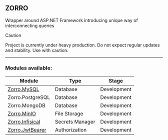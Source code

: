 ## ZORRO

Wrapper around ASP.NET Framework introducing unique way of interconnecting queries

> [!CAUTION]
> Project is currently under heavy production. Do not expect regular updates and stability. Use with caution.

---

### Modules available:

| Module          | Type            | Stage       |
|-----------------|-----------------|-------------|
| [Zorro.MySQL](https://github.com/Hilboard/Zorro.Modules.MySQL)     | Database        | Development |
| Zorro.PostgreSQL | Database   | Development |
| Zorro.MongoDB | Database   | Development |
| [Zorro.MinIO](https://github.com/Hilboard/Zorro.Modules.MinIO)    | File Storage    | Development |
| [Zorro.Infisical](https://github.com/Hilboard/Zorro.Modules.Infisical) | Secrets Manager | Development |
| [Zorro.JwtBearer](https://github.com/Hilboard/Zorro.Modules.JwtBearer) | Authorization   | Development |
